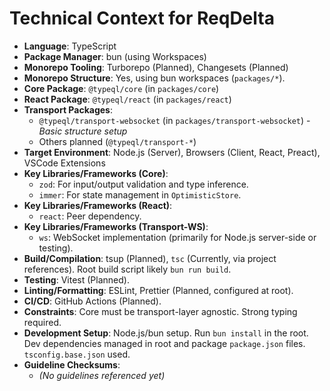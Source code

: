 # Technical Context for ReqDelta

*   **Language**: TypeScript
*   **Package Manager**: bun (using Workspaces)
*   **Monorepo Tooling**: Turborepo (Planned), Changesets (Planned)
*   **Monorepo Structure**: Yes, using bun workspaces (`packages/*`).
*   **Core Package**: `@typeql/core` (in `packages/core`)
*   **React Package**: `@typeql/react` (in `packages/react`)
*   **Transport Packages**:
    *   `@typeql/transport-websocket` (in `packages/transport-websocket`) - *Basic structure setup*
    *   Others planned (`@typeql/transport-*`)
*   **Target Environment**: Node.js (Server), Browsers (Client, React, Preact), VSCode Extensions
*   **Key Libraries/Frameworks (Core)**:
    *   `zod`: For input/output validation and type inference.
    *   `immer`: For state management in `OptimisticStore`.
*   **Key Libraries/Frameworks (React)**:
    *   `react`: Peer dependency.
*   **Key Libraries/Frameworks (Transport-WS)**:
    *   `ws`: WebSocket implementation (primarily for Node.js server-side or testing).
*   **Build/Compilation**: tsup (Planned), `tsc` (Currently, via project references). Root build script likely `bun run build`.
*   **Testing**: Vitest (Planned).
*   **Linting/Formatting**: ESLint, Prettier (Planned, configured at root).
*   **CI/CD**: GitHub Actions (Planned).
*   **Constraints**: Core must be transport-layer agnostic. Strong typing required.
*   **Development Setup**: Node.js/bun setup. Run `bun install` in the root. Dev dependencies managed in root and package `package.json` files. `tsconfig.base.json` used.
*   **Guideline Checksums**:
    *   *(No guidelines referenced yet)*
